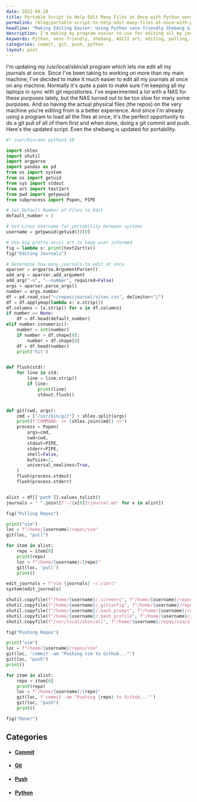```yaml
---
date: 2022-09-28
title: Portable Script to Help Edit Many Files at Once with Python venv-friendly shebang!
permalink: /blog/portable-script-to-help-edit-many-files-at-once-with-python-venv-friendly-shebang/
headline: "Making Editing Easier: Using Python venv-friendly Shebang & ASCII Art to Edit Multiple Files Across Any Machine"
description: I'm making my program easier to use for editing all my journals across any machine. I'm using Python venv-friendly shebang to ensure portability and adding ASCII art to keep me informed. I'm going through the process of editing, pulling, editing, and pushing the repos. Come find out how I'm doing it!
keywords: Python, venv-friendly, shebang, ASCII art, editing, pulling, repos, portability, git, commit, push, journals
categories: commit, git, push, python
layout: post
---
```


I'm updating my /usr/local/sbin/all program which lets me edit all my journals
at once. Since I've been taking to working on more than my main machine, I've
decided to make it much easier to edit all my journals at once on any machine.
Normally it's quite a pain to make sure I'm keeping all my laptops in sync with
git repositories. I've experimented a lot with a NAS for these purposes lately,
but the NAS turned out to be too slow for many some purposes. And so having the
actual physical files (the repos) on the very machine you're editing from is a
better experience. And since I'm already using a program to load all the files
at once, it's the perfect opportunity to do a git pull of all of them first and
when done, doing a git commit and push. Here's the updated script. Even the
shebang is updated for portability.

```python
#! /usr/bin/env python3.10

import shlex
import shutil
import argparse
import pandas as pd
from os import system
from os import getuid
from sys import stdout
from art import text2art
from pwd import getpwuid
from subprocess import Popen, PIPE

# Set Default Number of Files to Edit
default_number = 3

# Get Linux Username for portability between systems
username = getpwuid(getuid())[0]

# Use big pretty ascii art to keep user informed
fig = lambda x: print(text2art(x))
fig("Editing Journals")

# Determine how many journals to edit at once
aparser = argparse.ArgumentParser()
add_arg = aparser.add_argument
add_arg("-n", "--number", required=False)
args = aparser.parse_args()
number = args.number
df = pd.read_csv("~/repos/journal/sites.csv", delimiter="|")
df = df.applymap(lambda x: x.strip())
df.columns = [x.strip() for x in df.columns]
if number == None:
    df = df.head(default_number)
elif number.isnumeric():
    number = int(number)
    if number > df.shape[0]:
        number = df.shape[0]
    df = df.head(number)
    print('hit')


def flush(std):
    for line in std:
        line = line.strip()
        if line:
            print(line)
            stdout.flush()


def git(cwd, args):
    cmd = ["/usr/bin/git"] + shlex.split(args)
    print(f"COMMAND: << {shlex.join(cmd)} >>")
    process = Popen(
        args=cmd,
        cwd=cwd,
        stdout=PIPE,
        stderr=PIPE,
        shell=False,
        bufsize=1,
        universal_newlines=True,
    )
    flush(process.stdout)
    flush(process.stderr)


alist = df[['path']].values.tolist()
journals = " ".join([f'~/{x[0]}/journal.md' for x in alist])

fig("Pulling Repos")

print("vim")
loc = f"/home/{username}/repos/vim"
git(loc, "pull")

for item in alist:
    repo = item[0]
    print(repo)
    loc = f"/home/{username}/{repo}"
    git(loc, 'pull')
    print()

edit_journals = f"vim {journals} ~/.vimrc"
system(edit_journals)

shutil.copyfile(f"/home/{username}/.screenrc", f"/home/{username}/repos/vim/.screenrc")
shutil.copyfile(f"/home/{username}/.gitconfig", f"/home/{username}/repos/vim/.gitconfig")
shutil.copyfile(f"/home/{username}/.bash_prompt", f"/home/{username}/repos/vim/.bash_prompt")
shutil.copyfile(f"/home/{username}/.bash_profile", f"/home/{username}/repos/vim/.bash_profile")
shutil.copyfile(f"/usr/local/sbin/all", f"/home/{username}/repos/vim/all")

fig("Pushing Repos")

print("vim")
loc = f"/home/{username}/repos/vim"
git(loc, 'commit -am "Pushing vim to Github..."')
git(loc, "push")
print()

for item in alist:
    repo = item[0]
    print(repo)
    loc = f"/home/{username}/{repo}"
    git(loc, f'commit -am "Pushing {repo} to Github..."')
    git(loc, "push")
    print()

fig("Done!")
```


## Categories

<ul>
<li><h4><a href='/commit/'>Commit</a></h4></li>
<li><h4><a href='/git/'>Git</a></h4></li>
<li><h4><a href='/push/'>Push</a></h4></li>
<li><h4><a href='/python/'>Python</a></h4></li></ul>